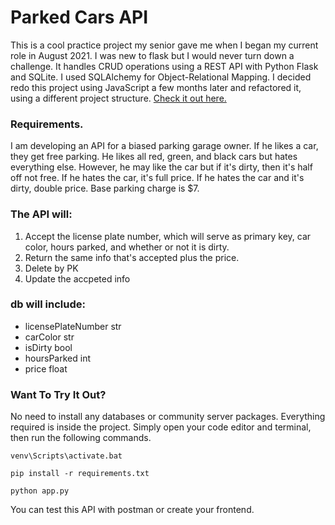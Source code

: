 # Parked Cars API

<p>This is a cool practice project my senior gave me when I began my current role in August 2021. I was new to flask but I would never turn down a challenge. It handles CRUD operations using a REST API with Python Flask and SQLite. I used SQLAlchemy for Object-Relational Mapping. I decided redo this project using JavaScript a few months later and refactored it, using a different project structure. <a href='https://github.com/Stanico-Knowles/parking-garage-api'>Check it out here.</a></p>

### Requirements.

<p>I am developing an API for a biased parking garage owner. If he likes a car, they get free parking. He likes all red, green, and black cars but hates everything else. However, he may like the car but if it's dirty, then it's half off not free. If he hates the car, it's full price. If he hates the car and it's dirty, double price. Base parking charge is $7.</p>

### The API will:

<ol>
    <li>Accept the license plate number, which will serve as primary key, car color, hours parked, and whether or not it is dirty.</li>
    <li>Return the same info that's accepted plus the price.</li>
    <li>Delete by PK</li>
    <li>Update the accpeted info</li>
</ol>

### db will include:

<ul>
    <li>licensePlateNumber str</li>
    <li>carColor str</li>
    <li>isDirty bool</li>
    <li>hoursParked int</li>
    <li>price float</li>
</ul>

### Want To Try It Out?

<p>No need to install any databases or community server packages. Everything required is inside the project. Simply open your code editor and terminal, then run the following commands.</p>

``` venv\Scripts\activate.bat ```

``` pip install -r requirements.txt ```

``` python app.py ```

<p>You can test this API with postman or create your frontend.</p>